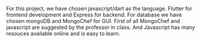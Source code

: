 For this project, we have chosen javascript/dart as the language. Flutter for frontend development and Express for backend.
For database we have chosen mongoDB and MongoChef for GUI.
First of all MongoChef and javascript are suggested by the professor in class. And Javascript has many resouces available online and is easy to learn.
